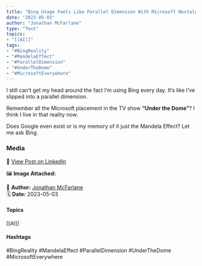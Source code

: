 ```yaml
---
title: "Bing Usage Feels Like Parallel Dimension With Microsoft Nostalgia and Mandela Effect"  
date: "2023-05-03"  
author: "Jonathan McFarlane"  
type: "Text"  
topics:  
- "[[AI]]"   
tags:  
- "#BingReality"  
- "#MandelaEffect"  
- "#ParallelDimension"  
- "#UnderTheDome"  
- "#MicrosoftEverywhere"  
---
```

I still can’t get my head around the fact I’m using Bing every day. It’s like I’ve slipped into a parallel dimension.

Remember all the Microsoft placement in the TV show **“Under the Dome”**? I think I live in that reality now.

Does Google even exist or is my memory of it just the Mandela Effect? Let me ask Bing.

### Media

🔗 [View Post on LinkedIn](https://www.linkedin.com/feed/update/urn:li:activity:7059387621503877120)  
  
🖼 **Image Attached:**  
  
  
👤 **Author:** [Jonathan McFarlane](https://www.linkedin.com/in/jonathanmcfarlane/)  
🗓️ **Date:** 2023-05-03

#### Topics

[[AI]]  

#### Hashtags

#BingReality #MandelaEffect #ParallelDimension #UnderTheDome #MicrosoftEverywhere